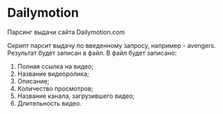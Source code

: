 # Dailymotion
Парсинг выдачи сайта Dailymotion.com

Скрипт парсит выдачу по введенному запросу, например - avengers.
Результат будет записан в файл.
В файл будет записано:

1. Полная ссылка на видео;
2. Название видеоролика;
3. Описание;
4. Количество просмотров;
5. Название канала, загрузившего видео;
6. Длительность видео.
